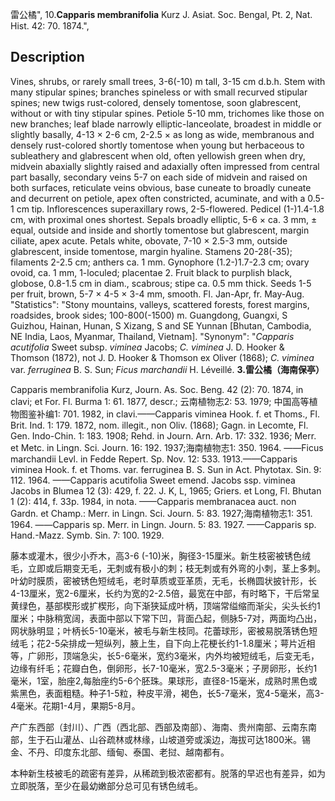 雷公橘",
10.**Capparis membranifolia** Kurz J. Asiat. Soc. Bengal, Pt. 2, Nat. Hist. 42: 70. 1874.",

## Description
Vines, shrubs, or rarely small trees, 3-6(-10) m tall, 3-15 cm d.b.h. Stem with many stipular spines; branches spineless or with small recurved stipular spines; new twigs rust-colored, densely tomentose, soon glabrescent, without or with tiny stipular spines. Petiole 5-10 mm, trichomes like those on new branches; leaf blade narrowly elliptic-lanceolate, broadest in middle or slightly basally, 4-13 × 2-6 cm, 2-2.5 × as long as wide, membranous and densely rust-colored shortly tomentose when young but herbaceous to subleathery and glabrescent when old, often yellowish green when dry, midvein abaxially slightly raised and adaxially often impressed from central part basally, secondary veins 5-7 on each side of midvein and raised on both surfaces, reticulate veins obvious, base cuneate to broadly cuneate and decurrent on petiole, apex often constricted, acuminate, and with a 0.5-1 cm tip. Inflorescences superaxillary rows, 2-5-flowered. Pedicel (1-)1.4-1.8 cm, with proximal ones shortest. Sepals broadly elliptic, 5-6 × ca. 3 mm, ± equal, outside and inside and shortly tomentose but glabrescent, margin ciliate, apex acute. Petals white, obovate, 7-10 × 2.5-3 mm, outside glabrescent, inside tomentose, margin hyaline. Stamens 20-28(-35); filaments 2-2.5 cm; anthers ca. 1 mm. Gynophore (1.2-)1.7-2.3 cm; ovary ovoid, ca. 1 mm, 1-loculed; placentae 2. Fruit black to purplish black, globose, 0.8-1.5 cm in diam., scabrous; stipe ca. 0.5 mm thick. Seeds 1-5 per fruit, brown, 5-7 × 4-5 × 3-4 mm, smooth. Fl. Jan-Apr, fr. May-Aug.
  "Statistics": "Stony mountains, valleys, scattered forests, forest margins, roadsides, brook sides; 100-800(-1500) m. Guangdong, Guangxi, S Guizhou, Hainan, Hunan, S Xizang, S and SE Yunnan [Bhutan, Cambodia, NE India, Laos, Myanmar, Thailand, Vietnam].
  "Synonym": "*Capparis acutifolia* Sweet subsp. *viminea* Jacobs; *C. viminea* J. D. Hooker &amp; Thomson (1872), not J. D. Hooker &amp; Thomson ex Oliver (1868); *C. viminea* var. *ferruginea* B. S. Sun; *Ficus marchandii* H. Léveillé.
**3.雷公橘（海南保亭）**

Capparis membranifolia Kurz, Journ. As. Soc. Beng. 42 (2): 70. 1874, in clavi; et For. Fl. Burma 1: 61. 1877, descr.; 云南植物志2: 53. 1979; 中国高等植物图鉴补编1: 701. 1982, in clavi.——Capparis viminea Hook. f. et Thoms., Fl. Brit. Ind. 1: 179. 1872, nom. illegit., non Oliv. (1868); Gagn. in Lecomte, Fl. Gen. Indo-Chin. 1: 183. 1908; Rehd. in Journ. Arn. Arb. 17: 332. 1936; Merr. et Metc. in Lingn. Sci. Journ. 16: 192. 1937;海南植物志1: 350. 1964. ——Ficus marchandii Levl. in Fedde Repert. Sp. Nov. 12: 533. 1913.——Capparis viminea Hook. f. et Thoms. var. ferruginea B. S. Sun in Act. Phytotax. Sin. 9: 112. 1964. ——Capparis acutifolia Sweet emend. Jacobs ssp. viminea Jacobs in Blumea 12 (3): 429, f. 22. J. K, L, 1965; Griers. et Long, Fl. Bhutan 1 (2): 414, f. 33p. 1984, in nota. ——Capparis membranacea auct. non Gardn. et Champ.: Merr. in Lingn. Sci. Journ. 5: 83. 1927;海南植物志1: 351. 1964. ——Capparis sp. Merr. in Lingn. Journ. 5: 83. 1927. ——Capparis sp. Hand.-Mazz. Symb. Sin. 7: 100. 1929.

藤本或灌木，很少小乔木，高3-6 (-10)米，胸径3-15厘米。新生枝密被锈色绒毛，立即或后期变无毛，无刺或有极小的刺；枝无刺或有外弯的小刺，茎上多刺。叶幼时膜质，密被锈色短绒毛，老时草质或亚革质，无毛，长椭圆状披针形，长4-13厘米，宽2-6厘米，长约为宽的2-2.5倍，最宽在中部，有时略下，干后常呈黄绿色，基部楔形或扩楔形，向下渐狭延成叶柄，顶端常缢缩而渐尖，尖头长约1厘米；中脉稍宽阔，表面中部以下常下凹，背面凸起，侧脉5-7对，两面均凸出，网状脉明显；叶柄长5-10毫米，被毛与新生枝同。花蕾球形，密被易脱落锈色短绒毛；花2-5朵排成一短纵列，腋上生，自下向上花梗长约1-1.8厘米；萼片近相等，广卵形，顶端急尖，长5-6毫米，宽约3毫米，内外均被短绒毛，后变无毛，边缘有纤毛；花瓣白色，倒卵形，长7-10毫米，宽2.5-3毫米；子房卵形，长约1毫米，1室，胎座2,每胎座约5-6个胚珠。果球形，直径8-15毫米，成熟时黑色或紫黑色，表面粗糙。种子1-5粒，种皮平滑，褐色，长5-7毫米，宽4-5毫米，高3-4毫米。花期1-4月，果期5-8月。

产广东西部（封川）、广西（西北部、西部及南部）、海南、贵州南部、云南东南部，生于石山灌丛、山谷疏林或林缘，山坡道旁或溪边，海拔可达1800米。锡金、不丹、印度东北部、缅甸、泰国、老挝、越南都有。

本种新生枝被毛的疏密有差异，从稀疏到极浓密都有。脱落的早迟也有差异，如为立即脱落，至少在最幼嫩部分总可见有锈色绒毛。
